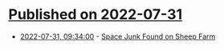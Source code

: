 # [Published on 2022-07-31](index.md)

* [2022-07-31, 09:34:00](https://soylentnews.org/article.pl?sid=22/07/30/0134245&from=rss) - [Space Junk Found on Sheep Farm](https://soylentnews.org/article.pl?sid=22/07/30/0134245&from=rss)
